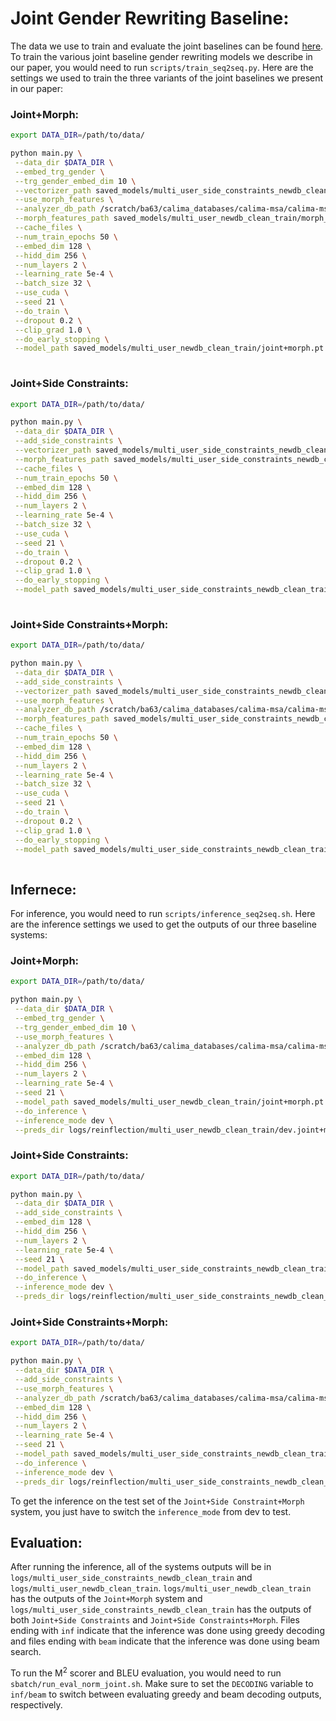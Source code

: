 # Joint Gender Rewriting Baseline:


The data we use to train and evaluate the joint baselines can be found [here](https://github.com/balhafni/gender-rewriting/tree/master/data/rewrite/apgc-v2.0/joint). 
To train the various joint baseline gender rewriting models we describe in our paper, you would need to run `scripts/train_seq2seq.py`. Here are the settings we used to train the three variants of the joint baselines we present in our paper: <br/>

### Joint+Morph:

```bash
export DATA_DIR=/path/to/data/

python main.py \
 --data_dir $DATA_DIR \
 --embed_trg_gender \
 --trg_gender_embed_dim 10 \
 --vectorizer_path saved_models/multi_user_side_constraints_newdb_clean_train/vectorizer.json \
 --use_morph_features \
 --analyzer_db_path /scratch/ba63/calima_databases/calima-msa/calima-msa-s31_0.4.2.utf8.db.copy-mod \
 --morph_features_path saved_models/multi_user_newdb_clean_train/morph_features_top_1_analyses.json \
 --cache_files \
 --num_train_epochs 50 \
 --embed_dim 128 \
 --hidd_dim 256 \
 --num_layers 2 \
 --learning_rate 5e-4 \
 --batch_size 32 \
 --use_cuda \
 --seed 21 \
 --do_train \
 --dropout 0.2 \
 --clip_grad 1.0 \
 --do_early_stopping \
 --model_path saved_models/multi_user_newdb_clean_train/joint+morph.pt
 
```

### Joint+Side Constraints:

```bash
export DATA_DIR=/path/to/data/

python main.py \
 --data_dir $DATA_DIR \
 --add_side_constraints \
 --vectorizer_path saved_models/multi_user_side_constraints_newdb_clean_train/vectorizer.json \
 --morph_features_path saved_models/multi_user_side_constraints_newdb_clean_train/morph_features_top_1_analyses.json \
 --cache_files \
 --num_train_epochs 50 \
 --embed_dim 128 \
 --hidd_dim 256 \
 --num_layers 2 \
 --learning_rate 5e-4 \
 --batch_size 32 \
 --use_cuda \
 --seed 21 \
 --do_train \
 --dropout 0.2 \
 --clip_grad 1.0 \
 --do_early_stopping \
 --model_path saved_models/multi_user_side_constraints_newdb_clean_train/joint.pt
 
```


### Joint+Side Constraints+Morph:

```bash
export DATA_DIR=/path/to/data/

python main.py \
 --data_dir $DATA_DIR \
 --add_side_constraints \
 --vectorizer_path saved_models/multi_user_side_constraints_newdb_clean_train/vectorizer.json \
 --use_morph_features \
 --analyzer_db_path /scratch/ba63/calima_databases/calima-msa/calima-msa-s31_0.4.2.utf8.db.copy-mod \
 --morph_features_path saved_models/multi_user_side_constraints_newdb_clean_train/morph_features_top_1_analyses.json \
 --cache_files \
 --num_train_epochs 50 \
 --embed_dim 128 \
 --hidd_dim 256 \
 --num_layers 2 \
 --learning_rate 5e-4 \
 --batch_size 32 \
 --use_cuda \
 --seed 21 \
 --do_train \
 --dropout 0.2 \
 --clip_grad 1.0 \
 --do_early_stopping \
 --model_path saved_models/multi_user_side_constraints_newdb_clean_train/joint+morph.pt
 
```


## Infernece:
For inference, you would need to run `scripts/inference_seq2seq.sh`. Here are the inference settings we used to get the outputs of our three baseline systems:

### Joint+Morph:
```bash
export DATA_DIR=/path/to/data/

python main.py \
 --data_dir $DATA_DIR \
 --embed_trg_gender \
 --trg_gender_embed_dim 10 \
 --use_morph_features \
 --analyzer_db_path /scratch/ba63/calima_databases/calima-msa/calima-msa-s31_0.4.2.utf8.db.copy-mod \
 --embed_dim 128 \
 --hidd_dim 256 \
 --num_layers 2 \
 --learning_rate 5e-4 \
 --seed 21 \
 --model_path saved_models/multi_user_newdb_clean_train/joint+morph.pt \
 --do_inference \
 --inference_mode dev \
 --preds_dir logs/reinflection/multi_user_newdb_clean_train/dev.joint+morph
 ```
 
 ### Joint+Side Constraints:
```bash
export DATA_DIR=/path/to/data/

python main.py \
 --data_dir $DATA_DIR \
 --add_side_constraints \
 --embed_dim 128 \
 --hidd_dim 256 \
 --num_layers 2 \
 --learning_rate 5e-4 \
 --seed 21 \
 --model_path saved_models/multi_user_side_constraints_newdb_clean_train/joint.pt \
 --do_inference \
 --inference_mode dev \
 --preds_dir logs/reinflection/multi_user_side_constraints_newdb_clean_train/dev.joint
 ```
 
 
### Joint+Side Constraints+Morph:
```bash
export DATA_DIR=/path/to/data/

python main.py \
 --data_dir $DATA_DIR \
 --add_side_constraints \
 --use_morph_features \
 --analyzer_db_path /scratch/ba63/calima_databases/calima-msa/calima-msa-s31_0.4.2.utf8.db.copy-mod \
 --embed_dim 128 \
 --hidd_dim 256 \
 --num_layers 2 \
 --learning_rate 5e-4 \
 --seed 21 \
 --model_path saved_models/multi_user_side_constraints_newdb_clean_train/joint+morph.pt \
 --do_inference \
 --inference_mode dev \
 --preds_dir logs/reinflection/multi_user_side_constraints_newdb_clean_train/dev.joint+morph
 ```
 
 To get the inference on the test set of the `Joint+Side Constraint+Morph` system, you just have to switch the `inference_mode` from dev to test.
 
 ## Evaluation:
After running the inference, all of the systems outputs will be in `logs/multi_user_side_constraints_newdb_clean_train` and `logs/multi_user_newdb_clean_train`. `logs/multi_user_newdb_clean_train` has the outputs of the `Joint+Morph` system and `logs/multi_user_side_constraints_newdb_clean_train` has the outputs of both `Joint+Side Constraints` and `Joint+Side Constraints+Morph`. Files ending with `inf` indicate that the inference was done using greedy decoding and files ending with `beam` indicate that the inference was done using beam search.</br>

To run the M<sup>2</sup> scorer and BLEU evaluation, you would need to run `sbatch/run_eval_norm_joint.sh`. Make sure to set the `DECODING` variable to `inf/beam` to switch between evaluating greedy and beam decoding outputs, respectively.  
